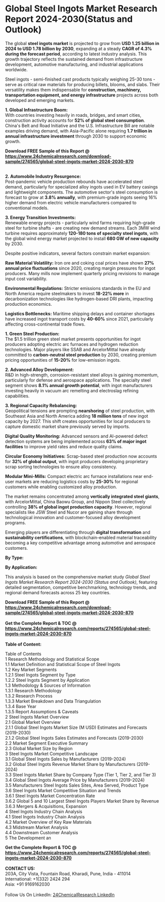 <h1>Global Steel Ingots Market Research Report 2024-2030(Status and Outlook)</h1><p>The global <strong>steel ingots market</strong> is projected to grow from <strong>USD 1.25 billion in 2024 to USD 1.78 billion by 2030</strong>, expanding at a steady <strong>CAGR of 4.3% during the forecast period</strong>, according to latest industry analysis. This growth trajectory reflects the sustained demand from infrastructure development, automotive manufacturing, and industrial applications worldwide.</p><p>Steel ingots - semi-finished cast products typically weighing 25-30 tons - serve as critical raw materials for producing billets, blooms, and slabs. Their versatility makes them indispensable for <strong>construction, machinery, transportation equipment, and energy infrastructure</strong> projects across both developed and emerging markets.</p><p><strong>1. Global Infrastructure Boom:</strong><br>
With countries investing heavily in roads, bridges, and smart cities, construction activity accounts for <strong>52% of global steel consumption</strong>. China's Belt and Road Initiative and the U.S. Infrastructure Bill are notable examples driving demand, with Asia-Pacific alone requiring <strong>1.7 trillion in annual infrastructure investment</strong> through 2030 to support economic growth.</p><div><b>Download FREE Sample of this Report @ 
            <a href="https://www.24chemicalresearch.com/download-sample/274565/global-steel-ingots-market-2024-2030-870">
            https://www.24chemicalresearch.com/download-sample/274565/global-steel-ingots-market-2024-2030-870</a></b></div><br><p><strong>2. Automobile Industry Resurgence:</strong><br>
Post-pandemic vehicle production rebounds have accelerated steel demand, particularly for specialized alloy ingots used in EV battery casings and lightweight components. The automotive sector's steel consumption is forecast to grow at <strong>3.8% annually</strong>, with premium-grade ingots seeing 16% higher demand from electric vehicle manufacturers compared to conventional models.</p><p><strong>3. Energy Transition Investments:</strong><br>
Renewable energy projects - particularly wind farms requiring high-grade steel for turbine shafts - are creating new demand streams. Each 3MW wind turbine requires approximately <strong>120-180 tons of specialty steel ingots</strong>, with the global wind energy market projected to install <strong>680 GW of new capacity</strong> by 2030.</p><p>Despite positive indicators, several factors constrain market expansion:</p><p><strong>Raw Material Volatility:</strong> Iron ore and coking coal prices have shown <strong>27% annual price fluctuations</strong> since 2020, creating margin pressures for ingot producers. Many mills now implement quarterly pricing revisions to manage input cost variability.</p><p><strong>Environmental Regulations:</strong> Stricter emissions standards in the EU and North America require steelmakers to invest <strong>18-22% more</strong> in decarbonization technologies like hydrogen-based DRI plants, impacting production economics.</p><p><strong>Logistics Bottlenecks:</strong> Maritime shipping delays and container shortages have increased ingot transport costs by <strong>40-60%</strong> since 2021, particularly affecting cross-continental trade flows.</p><p><strong>1. Green Steel Production:</strong><br>
The $1.5 trillion green steel market presents opportunities for ingot producers adopting electric arc furnaces and hydrogen reduction technologies. Major players like SSAB and ArcelorMittal have already committed to <strong>carbon-neutral steel production</strong> by 2030, creating premium pricing opportunities of <strong>15-20%</strong> for low-emission ingots.</p><p><strong>2. Advanced Alloy Development:</strong><br>
R&amp;D in high-strength, corrosion-resistant steel alloys is gaining momentum, particularly for defense and aerospace applications. The specialty steel segment shows <strong>8.1% annual growth potential</strong>, with ingot manufacturers investing heavily in vacuum arc remelting and electroslag refining capabilities.</p><p><strong>3. Regional Capacity Rebalancing:</strong><br>
Geopolitical tensions are prompting <strong>nearshoring</strong> of steel production, with Southeast Asia and North America adding <strong>18 million tons</strong> of new ingot capacity by 2027. This shift creates opportunities for local producers to capture domestic market share previously served by imports.</p><p><strong>Digital Quality Monitoring:</strong> Advanced sensors and AI-powered defect detection systems are being implemented across <strong>63% of major ingot facilities</strong> to improve yield rates and reduce quality claims.</p><p><strong>Circular Economy Initiatives:</strong> Scrap-based steel production now accounts for <strong>32% of global output</strong>, with ingot producers developing proprietary scrap sorting technologies to ensure alloy consistency.</p><p><strong>Modular Mini-Mills:</strong> Compact electric arc furnace installations near end-user markets are reducing logistics costs by <strong>25-30%</strong> for regional customers while enabling customized alloy production.</p><p>The market remains concentrated among <strong>vertically integrated steel giants</strong>, with ArcelorMittal, China Baowu Group, and Nippon Steel collectively controlling <strong>38% of global ingot production capacity</strong>. However, regional specialists like JSW Steel and Nucor are gaining share through technological innovation and customer-focused alloy development programs.</p><p>Emerging players are differentiating through <strong>digital transformation</strong> and <strong>sustainability certifications</strong>, with blockchain-enabled material traceability becoming a key competitive advantage among automotive and aerospace customers.</p><p><strong>By Type:</strong></p><p><strong>By Application:</strong></p><p>This analysis is based on the comprehensive market study <em>Global Steel Ingots Market Research Report 2024-2030 (Status and Outlook)</em>, featuring detailed segmentation, competitive benchmarking, technology trends, and regional demand forecasts across 25 key countries.</p><div><b>Download FREE Sample of this Report @ 
            <a href="https://www.24chemicalresearch.com/download-sample/274565/global-steel-ingots-market-2024-2030-870">
            https://www.24chemicalresearch.com/download-sample/274565/global-steel-ingots-market-2024-2030-870</a></b></div><br><div><b>Get the Complete Report & TOC @ 
            <a href="https://www.24chemicalresearch.com/reports/274565/global-steel-ingots-market-2024-2030-870">
            https://www.24chemicalresearch.com/reports/274565/global-steel-ingots-market-2024-2030-870</a></b></div><br>
            <b>Table of Content:</b><p>Table of Contents<br />
1 Research Methodology and Statistical Scope<br />
1.1 Market Definition and Statistical Scope of Steel Ingots<br />
1.2 Key Market Segments<br />
1.2.1 Steel Ingots Segment by Type<br />
1.2.2 Steel Ingots Segment by Application<br />
1.3 Methodology & Sources of Information<br />
1.3.1 Research Methodology<br />
1.3.2 Research Process<br />
1.3.3 Market Breakdown and Data Triangulation<br />
1.3.4 Base Year<br />
1.3.5 Report Assumptions & Caveats<br />
2 Steel Ingots Market Overview<br />
2.1 Global Market Overview<br />
2.1.1 Global Steel Ingots Market Size (M USD) Estimates and Forecasts (2019-2030)<br />
2.1.2 Global Steel Ingots Sales Estimates and Forecasts (2019-2030)<br />
2.2 Market Segment Executive Summary<br />
2.3 Global Market Size by Region<br />
3 Steel Ingots Market Competitive Landscape<br />
3.1 Global Steel Ingots Sales by Manufacturers (2019-2024)<br />
3.2 Global Steel Ingots Revenue Market Share by Manufacturers (2019-2024)<br />
3.3 Steel Ingots Market Share by Company Type (Tier 1, Tier 2, and Tier 3)<br />
3.4 Global Steel Ingots Average Price by Manufacturers (2019-2024)<br />
3.5 Manufacturers Steel Ingots Sales Sites, Area Served, Product Type<br />
3.6 Steel Ingots Market Competitive Situation and Trends<br />
3.6.1 Steel Ingots Market Concentration Rate<br />
3.6.2 Global 5 and 10 Largest Steel Ingots Players Market Share by Revenue<br />
3.6.3 Mergers & Acquisitions, Expansion<br />
4 Steel Ingots Industry Chain Analysis<br />
4.1 Steel Ingots Industry Chain Analysis<br />
4.2 Market Overview of Key Raw Materials<br />
4.3 Midstream Market Analysis<br />
4.4 Downstream Customer Analysis<br />
5 The Development an</p><div><b>Get the Complete Report & TOC @ 
            <a href="https://www.24chemicalresearch.com/reports/274565/global-steel-ingots-market-2024-2030-870">
            https://www.24chemicalresearch.com/reports/274565/global-steel-ingots-market-2024-2030-870</a></b></div><br><b>CONTACT US:</b><br>
            203A, City Vista, Fountain Road, Kharadi, Pune, India - 411014<br>
            International: +1(332) 2424 294<br>
            Asia: +91 9169162030 <br><br>
            Follow Us On LinkedIn: <a href="https://www.linkedin.com/company/24chemicalresearch/">24ChemicalResearch LinkedIn</a>